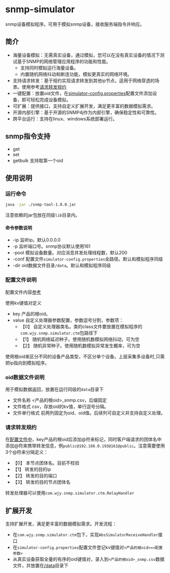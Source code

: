 # snmp-simulator
snmp设备模拟程序。可用于模拟snmp设备，接收服务端指令并响应。

## 简介
- 海量设备模拟：无需真实设备，通过模拟，您可以在没有真实设备的情况下测试基于SNMP的网络管理应用程序的功能和性能。
    - 支持同时模拟运行海量设备。
    - 内置随机网络抖动和断连功能，模拟更真实的网络环境。
- 支持请求转发：基于规约实现请求转发到其他ip节点，适用于网络穿透的场景。使用参考[请求转发规约](#请求转发规约)
- 一键配置：放置oid文件，在[simulator-config.properties](/simulator-config.properties)配置文件添加设备，即可轻松完成设备模拟。
- 可扩展：提供接口，支持自定义扩展开发，满足更丰富的数据模拟需求。
- 开源内部引擎：基于开源的SNMP4j作为内部引擎，确保稳定性和可靠性。
- 跨平台运行：支持在linux、windows系统部署运行。

## snmp指令支持
+ get
+ set
+ getbulk 支持取第一个oid

## 使用说明
### 运行命令
```sh
java -jar ./snmp-tool-1.0.0.jar
```
注意依赖的jar包放在同级`lib`目录内。

#### 命令参数说明
+ -ip 监听ip。默认0.0.0.0
+ -p 监听端口号。snmp协议默认使用161
+ -pool 模拟设备数量。对应消息并发处理线程数，默认200
+ -conf 配置文件`simulator-config.properties`全路径。默认和模拟程序同级
+ -dir oid数据文件目录`/data`。默认和模拟程序同级

### 配置文件说明
配置文件内容[参考](/simulator-config.properties)

使用kv键值对定义
+ key 产品的根oid。
+ value 自定义处理器参数配置，参数逗号分割，参数项：
    + 【0】 自定义处理器类名。类的class文件要放置在模拟程序的`com.wjy.snmp.simulator.ctm`包路径下
    + 【1】 随机网络延迟种子。使用随机数模拟网络抖动，可为空
    + 【2】 随机异常种子。使用随机数模拟异常发生概率，可为空

使用根oid来区分不同的设备产品类型，不区分单个设备。上层采集多设备时,只需把ip指向到模拟程序。

### oid数据文件说明
用于模拟数据返回，放置在运行同级的`data`目录下
+ 文件名称 <产品的根oid>_snmp.csv，后缀固定
+ 文件格式 csv，存放oid的kv值，单行逗号分隔。
+ 文件单行格式 前两列固定为oid、oid值。后续列可自定义并支持自定义处理。

### 请求转发规约
在[配置文件中](#配置文件说明)，key产品的根oid后添加@符来标记，同时客户端请求的团体名中添加@符来携带转发信息，例`public@192.168.0.193@161@public`。注意需要使用3个@符来分隔定义：
+ 【0】 本节点团体名。目前不校验
+ 【1】 转发的目的ip
+ 【2】 转发的目的端口
+ 【3】 转发的目的节点团体名

转发处理器可以使用`com.wjy.snmp.simulator.ctm.RelayHandler`

## 扩展开发
支持扩展开发，满足更丰富的数据模拟需求。开发流程：
+ 在`com.wjy.snmp.simulator.ctm`包下，实现`AbsSimulatorReceiveHandler`接口
+ 在`simulator-config.properties`配置文件登记kv键值对`<产品的根oid>=<配置参数>`
+ 从真实设备获取全量的有序的oid键值对，录入到`<产品的根oid>_snmp.csv`数据文件，并放置在[/data](/data/)目录下
